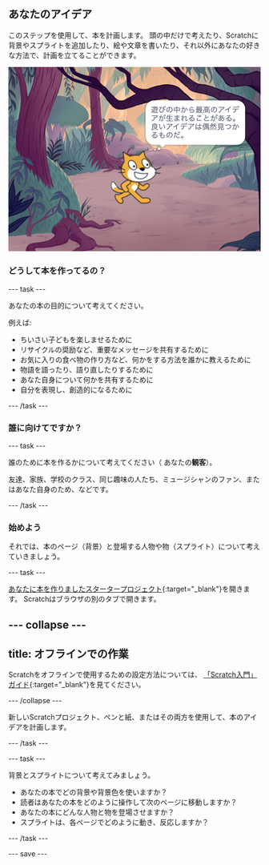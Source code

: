 ## あなたのアイデア

このステップを使用して、本を計画します。 頭の中だけで考えたり、Scratchに背景やスプライトを追加したり、絵や文章を書いたり、それ以外にあなたの好きな方法で、計画を立てることができます。

![スプライトが"最高のアイデアのいくつかは遊びから生まれる。 良いアイデアは偶然に見つかる。" と考えているステージ](images/best-ideas.png)

### どうして本を作ってるの？

--- task ---

あなたの本の目的について考えてください。

例えば:
- ちいさい子どもを楽しませるために
- リサイクルの奨励など、重要なメッセージを共有するために
- お気に入りの食べ物の作り方など、何かをする方法を誰かに教えるために
- 物語を語ったり、語り直したりするために
- あなた自身について何かを共有するために
- 自分を表現し、創造的になるために

--- /task ---

### 誰に向けてですか？

--- task ---

誰のために本を作るかについて考えてください（ あなたの**観客**）。

友達、家族、学校のクラス、同じ趣味の人たち、ミュージシャンのファン、またはあなた自身のため、などです。

--- /task ---

### 始めよう

それでは、本のページ（背景）と登場する人物や物（スプライト）について考えていきましょう。

--- task ---

[あなたに本を作りましたスタータープロジェクト](https://scratch.mit.edu/projects/582223042/editor){:target="_blank"}を開きます。 Scratchはブラウザの別のタブで開きます。

--- collapse ---
---
title: オフラインでの作業
---

Scratchをオフラインで使用するための設定方法については、 [「Scratch入門」ガイド](https://projects.raspberrypi.org/ja-JP/projects/getting-started-scratch){:target="_blank"}を見てください。

--- /collapse ---

新しいScratchプロジェクト、ペンと紙、またはその両方を使用して、本のアイデアを計画します。

--- /task ---

--- task ---

背景とスプライトについて考えてみましょう。
- あなたの本でどの背景や背景色を使いますか？
- 読者はあなたの本をどのように操作して次のページに移動しますか？
- あなたの本にどんな人物と物を登場させますか？
- スプライトは、各ページでどのように動き、反応しますか？

--- /task ---

--- save ---
